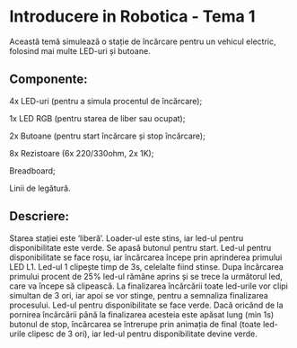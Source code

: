 # Introducere in Robotica - Tema 1

  Această temă simulează o stație de încărcare pentru un vehicul electric, folosind mai multe LED-uri și butoane.

## Componente:
  4x LED-uri (pentru a simula procentul de încărcare);
  
  1x LED RGB (pentru starea de liber sau ocupat);
  
  2x Butoane (pentru start încărcare și stop încărcare);
  
  8x Rezistoare (6x 220/330ohm, 2x 1K);
  
  Breadboard;
  
  Linii de legătură.

## Descriere:

  Starea stației este ‘liberă’. Loader-ul este stins, iar led-ul pentru disponibilitate este verde. Se apasă butonul pentru start. Led-ul pentru disponibilitate se face roșu, iar încărcarea începe prin aprinderea primului LED L1. Led-ul 1 clipește timp de 3s, celelalte fiind stinse. Dupa încărcarea primului procent de 25% led-ul rămâne aprins și se trece la următorul led, care va începe să clipească. La finalizarea încărcării toate led-urile vor clipi simultan de 3 ori, iar apoi se vor stinge, pentru a semnaliza finalizarea procesului. Led-ul pentru disponibilitate se face verde. Dacă oricând de la pornirea încărcării până la finalizarea acesteia este apăsat lung (min 1s) butonul de stop, încărcarea se întrerupe prin animația de final (toate led-urile clipesc de 3 ori), iar led-ul pentru disponibilitate devine verde. 

